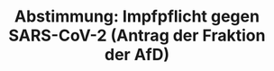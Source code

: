 ---
abstimmung:
  abstimmung: 5
  bundestagssitzung: 28
  datum: 7. April 2022
  legislaturperiode: 20
categories:
- Todo
data:
- title: Abstimmungsergebnis 20220407_5.pdf
  url: /res/2025-btw/abstimmungsergebnisse/20220407_5.pdf
- title: Abstimmungsergebnis 20220407_5_xls.xlsx
  url: /res/2025-btw/abstimmungsergebnisse/20220407_5_xls.xlsx
- title: Abstimmungsergebnis 20220407_5_xls.csv
  url: /res/2025-btw/abstimmungsergebnisse_csv/20220407_5_xls.csv
documents:
- local: /res/2025-btw/drucksachen/2000516.pdf
  summary: '### Antrag der AfD-Fraktion: Keine gesetzliche Impfpflicht gegen COVID-19


    Dieser Antrag der AfD-Fraktion lehnt eine gesetzliche Impfpflicht gegen das COVID-19-Virus
    ab und fordert die Bundesregierung auf, von entsprechenden Plänen Abstand zu nehmen
    und die bestehende Impfpflicht für das Gesundheits- und Pflegepersonal aufzuheben.


    **Kernpunkte und Ziele:**


    * Feststellung der Unverhältnismäßigkeit einer Impfpflicht

    * Ablehnung von Plänen zur Einführung einer generellen Impfpflicht

    * Aufhebung der Impfpflicht für Gesundheits- und Pflegepersonal'
  title: Drucksache 20/516
  url: https://dserver.bundestag.de/btd/20/005/2000516.pdf
- local: /res/2025-btw/drucksachen/2001353.pdf
  summary: '### Beschlussempfehlung und Bericht des Ausschusses für Gesundheit


    Der Ausschuss für Gesundheit empfiehlt die Annahme mehrerer Gesetzentwürfe und
    Anträge bezüglich der COVID-19-Impfung.  **Kernpunkte und Ziele:** Einführung
    einer Impfberatungspflicht für Erwachsene, Einführung einer altersbezogenen Impfpflicht
    (ab 50 Jahren, vorbehaltlich), Erhöhung der Impfbereitschaft ohne allgemeine Impfpflicht,  Einführung
    eines Impfvorsorgegesetzes und Ablehnung einer gesetzlichen Impfpflicht.

    '
  title: Drucksache 20/1353
  url: https://dserver.bundestag.de/btd/20/013/2001353.pdf
ergebnis:
  AfD:
    enthaltung: 0
    gesamt: 80
    ja: 77
    nein: 0
    nichtabgegeben: 3
    ungueltig: 0
  Bündnis 90/Die Grünen:
    enthaltung: 0
    gesamt: 118
    ja: 0
    nein: 112
    nichtabgegeben: 6
    ungueltig: 0
  CDU/CSU:
    enthaltung: 0
    gesamt: 197
    ja: 0
    nein: 177
    nichtabgegeben: 20
    ungueltig: 0
  Die Linke:
    enthaltung: 0
    gesamt: 39
    ja: 0
    nein: 38
    nichtabgegeben: 1
    ungueltig: 0
  FDP:
    enthaltung: 0
    gesamt: 92
    ja: 0
    nein: 84
    nichtabgegeben: 8
    ungueltig: 0
  Fraktionslos:
    enthaltung: 0
    gesamt: 4
    ja: 2
    nein: 1
    nichtabgegeben: 1
    ungueltig: 0
  SPD:
    enthaltung: 0
    gesamt: 206
    ja: 0
    nein: 194
    nichtabgegeben: 12
    ungueltig: 0
layout: abstimmung
links:
- title: Link zu bundestag.de
  url: https://www.bundestag.de/parlament/plenum/abstimmung/abstimmung?id=770
preview: 'Deutscher Bundestag


  28. Sitzung des Deutschen Bundestages

  am Donnerstag, 7. April 2022

  Endgültiges Ergebnis der Namentlichen Abstimmung Nr. 5


  Antrag der Abgeordneten Martin Sichert, Thomas Seitz, Stephan Brandner, weiterer

  Abgeordneter und der Fraktion der AfD

  Keine gesetzliche Impfpflicht gegen das COVID-19-Virus

  Drs. 20/516 und 20/1353'
tags:
- Todo
title: 'Abstimmung: Impfpflicht gegen SARS-CoV-2 (Antrag der Fraktion der AfD)'
---